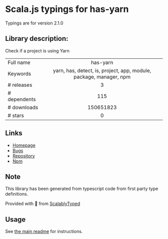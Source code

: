 
# Scala.js typings for has-yarn

Typings are for version 2.1.0

## Library description:
Check if a project is using Yarn

|                    |                 |
| ------------------ | :-------------: |
| Full name          | has-yarn |
| Keywords           | yarn, has, detect, is, project, app, module, package, manager, npm |
| # releases         | 3 |
| # dependents       | 115 |
| # downloads        | 150651823 |
| # stars            | 0 |

## Links
- [Homepage](https://github.com/sindresorhus/has-yarn#readme)
- [Bugs](https://github.com/sindresorhus/has-yarn/issues)
- [Repository](https://github.com/sindresorhus/has-yarn)
- [Npm](https://www.npmjs.com/package/has-yarn)
    


## Note
This library has been generated from typescript code from first party type definitions.

Provided with :purple_heart: from [ScalablyTyped](https://github.com/oyvindberg/ScalablyTyped)

## Usage
See [the main readme](../../readme.md) for instructions.


